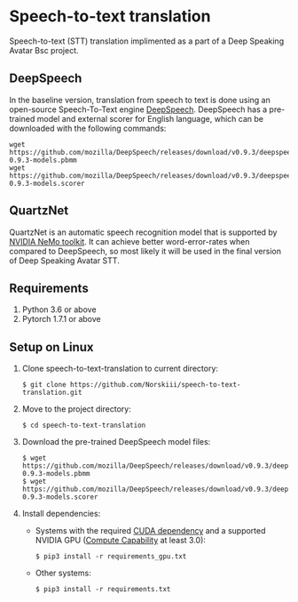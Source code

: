 # Speech-to-text translation
Speech-to-text (STT) translation implimented as a part of a Deep Speaking Avatar Bsc project.

## DeepSpeech
In the baseline version, translation from speech to text is done using an open-source Speech-To-Text engine [DeepSpeech](https://github.com/mozilla/DeepSpeech). DeepSpeech has a pre-trained model and external scorer for English language, which can be downloaded with the following commands:
```
wget https://github.com/mozilla/DeepSpeech/releases/download/v0.9.3/deepspeech-0.9.3-models.pbmm
wget https://github.com/mozilla/DeepSpeech/releases/download/v0.9.3/deepspeech-0.9.3-models.scorer
```
## QuartzNet
QuartzNet is an automatic speech recognition model that is supported by [NVIDIA NeMo toolkit](https://github.com/NVIDIA/NeMo). It can achieve better word-error-rates when compared to DeepSpeech, so most likely it will be used in the final version of Deep Speaking Avatar STT.

## Requirements
1. Python 3.6 or above
2. Pytorch 1.7.1 or above

## Setup on Linux

1. Clone speech-to-text-translation to current directory:
   ```
   $ git clone https://github.com/Norskiii/speech-to-text-translation.git
   ```
2. Move to the project directory:
   ``` 
   $ cd speech-to-text-translation 
   ```
3. Download the pre-trained DeepSpeech model files:
   ```
   $ wget https://github.com/mozilla/DeepSpeech/releases/download/v0.9.3/deepspeech-0.9.3-models.pbmm
   $ wget https://github.com/mozilla/DeepSpeech/releases/download/v0.9.3/deepspeech-0.9.3-models.scorer
   ```
4. Install dependencies:

   * Systems with the required [CUDA dependency](https://deepspeech.readthedocs.io/en/v0.9.3/USING.html#cuda-dependency-inference) and a supported NVIDIA GPU    ([Compute Capability](https://developer.nvidia.com/cuda-gpus) at least 3.0):
      ``` 
      $ pip3 install -r requirements_gpu.txt 
      ```
   * Other systems:
      ```
      $ pip3 install -r requirements.txt
      ```
